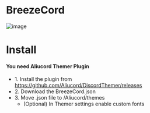 # BreezeCord

![image](https://media.discordapp.net/attachments/770731397852692532/970270837976469514/t7noe-9buxk.png)

# Install

#### You need Aliucord Themer Plugin

+ 1\. Install the plugin from https://github.com/Aliucord/DiscordThemer/releases 
+ 2\. Download the BreezeCord.json
+ 3\. Move .json file to /Aliucord/themes
  + (Optional) In Themer settings enable custom fonts
